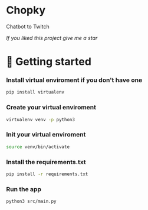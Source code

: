# Chopky
Chatbot to Twitch 

*If you liked this project give me a star*

# 🚀 Getting started

### Install virtual enviroment if you don't have one
``` bash
pip install virtualenv
```

### Create your virtual enviroment
``` bash
virtualenv venv -p python3
```
  
### Init your virtual enviroment
``` bash
source venv/bin/activate
``` 
### Install the requirements.txt
``` bash
pip install -r requirements.txt 
```

### Run the app
``` bash
python3 src/main.py
```
